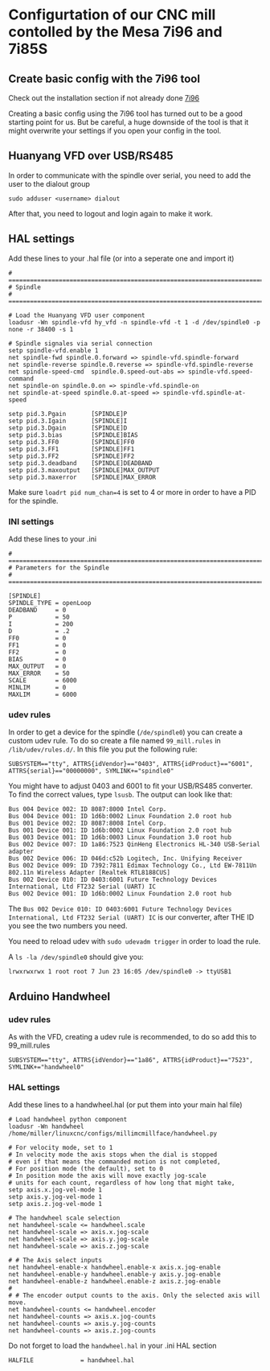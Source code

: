 # Configurtation of our CNC mill contolled by the Mesa 7i96 and 7i85S

## Create basic config with the 7i96 tool

Check out the installation section if not already done [7i96](installation.md#7i96-configuration-tool)

Creating a basic config using the 7i96 tool has turned out to be a good starting point for us.
But be careful, a huge downside of the tool is that it might overwrite your settings if you open your config in the tool.

## Huanyang VFD over USB/RS485

In order to communicate with the spindle over serial, you need to add the user to the dialout group

`sudo adduser <username> dialout`
  
After that, you need to logout and login again to make it work.

## HAL settings

Add these lines to your .hal file (or into a seperate one and import it)

```
# ==============================================================================
# Spindle
# ==============================================================================

# Load the Huanyang VFD user component
loadusr -Wn spindle-vfd hy_vfd -n spindle-vfd -t 1 -d /dev/spindle0 -p none -r 38400 -s 1

# Spindle signales via serial connection
setp spindle-vfd.enable 1
net spindle-fwd spindle.0.forward => spindle-vfd.spindle-forward
net spindle-reverse spindle.0.reverse => spindle-vfd.spindle-reverse
net spindle-speed-cmd  spindle.0.speed-out-abs => spindle-vfd.speed-command
net spindle-on spindle.0.on => spindle-vfd.spindle-on
net spindle-at-speed spindle.0.at-speed => spindle-vfd.spindle-at-speed

setp pid.3.Pgain       [SPINDLE]P
setp pid.3.Igain       [SPINDLE]I
setp pid.3.Dgain       [SPINDLE]D
setp pid.3.bias        [SPINDLE]BIAS
setp pid.3.FF0         [SPINDLE]FF0
setp pid.3.FF1         [SPINDLE]FF1
setp pid.3.FF2         [SPINDLE]FF2
setp pid.3.deadband    [SPINDLE]DEADBAND
setp pid.3.maxoutput   [SPINDLE]MAX_OUTPUT
setp pid.3.maxerror    [SPINDLE]MAX_ERROR
```

Make sure `loadrt pid num_chan=4` is set to 4 or more in order to have a PID for the spindle.

### INI settings

Add these lines to your .ini
```
# ==============================================================================
# Parameters for the Spindle
# ==============================================================================

[SPINDLE]
SPINDLE_TYPE = openLoop
DEADBAND     = 0
P            = 50
I            = 200
D            = .2
FF0          = 0
FF1          = 0
FF2          = 0
BIAS         = 0
MAX_OUTPUT   = 0
MAX_ERROR    = 50
SCALE        = 6000
MINLIM       = 0
MAXLIM       = 6000
```

### udev rules

In order to get a device for the spindle (`/de/spindle0`) you can create a custom udev rule.
To do so create a file named `99_mill.rules` in `/lib/udev/rules.d/`.
In this file you put the following rule:

```
SUBSYSTEM=="tty", ATTRS{idVendor}=="0403", ATTRS{idProduct}=="6001", ATTRS{serial}=="00000000", SYMLINK+="spindle0"
```

You might have to adjust 0403 and 6001 to fit your USB/RS485 converter. To find the correct values, type `lsusb`.
The output can look like that:

```
Bus 004 Device 002: ID 8087:8000 Intel Corp. 
Bus 004 Device 001: ID 1d6b:0002 Linux Foundation 2.0 root hub
Bus 001 Device 002: ID 8087:8008 Intel Corp. 
Bus 001 Device 001: ID 1d6b:0002 Linux Foundation 2.0 root hub
Bus 003 Device 001: ID 1d6b:0003 Linux Foundation 3.0 root hub
Bus 002 Device 007: ID 1a86:7523 QinHeng Electronics HL-340 USB-Serial adapter
Bus 002 Device 006: ID 046d:c52b Logitech, Inc. Unifying Receiver
Bus 002 Device 009: ID 7392:7811 Edimax Technology Co., Ltd EW-7811Un 802.11n Wireless Adapter [Realtek RTL8188CUS]
Bus 002 Device 010: ID 0403:6001 Future Technology Devices International, Ltd FT232 Serial (UART) IC
Bus 002 Device 001: ID 1d6b:0002 Linux Foundation 2.0 root hub
```

The `Bus 002 Device 010: ID 0403:6001 Future Technology Devices International, Ltd FT232 Serial (UART) IC` is our converter, after THE ID you see the two numbers you need.

You need to reload udev with `sudo udevadm trigger` in order to load the rule.

A `ls -la /dev/spindle0` should give you:

```
lrwxrwxrwx 1 root root 7 Jun 23 16:05 /dev/spindle0 -> ttyUSB1
```

## Arduino Handwheel

### udev rules

As with the VFD, creating a udev rule is recommended, to do so add this to 99_mill.rules

```
SUBSYSTEM=="tty", ATTRS{idVendor}=="1a86", ATTRS{idProduct}=="7523", SYMLINK+="handwheel0" 
```

### HAL settings

Add these lines to a handwheel.hal (or put them into your main hal file)

```
# Load handwheel python component
loadusr -Wn handwheel /home/miller/linuxcnc/configs/millimcmillface/handwheel.py

# For velocity mode, set to 1
# In velocity mode the axis stops when the dial is stopped
# even if that means the commanded motion is not completed,
# For position mode (the default), set to 0
# In position mode the axis will move exactly jog-scale
# units for each count, regardless of how long that might take,
setp axis.x.jog-vel-mode 1
setp axis.y.jog-vel-mode 1
setp axis.z.jog-vel-mode 1

# The handwheel scale selection
net handwheel-scale <= handwheel.scale
net handwheel-scale => axis.x.jog-scale 
net handwheel-scale => axis.y.jog-scale 
net handwheel-scale => axis.z.jog-scale

# # The Axis select inputs
net handwheel-enable-x handwheel.enable-x axis.x.jog-enable
net handwheel-enable-y handwheel.enable-y axis.y.jog-enable
net handwheel-enable-z handwheel.enable-z axis.z.jog-enable
#
# # The encoder output counts to the axis. Only the selected axis will move.
net handwheel-counts <= handwheel.encoder
net handwheel-counts => axis.x.jog-counts
net handwheel-counts => axis.y.jog-counts
net handwheel-counts => axis.z.jog-counts
```

Do not forget to load the `handwheel.hal` in your .ini HAL section

```
HALFILE             = handwheel.hal
```
